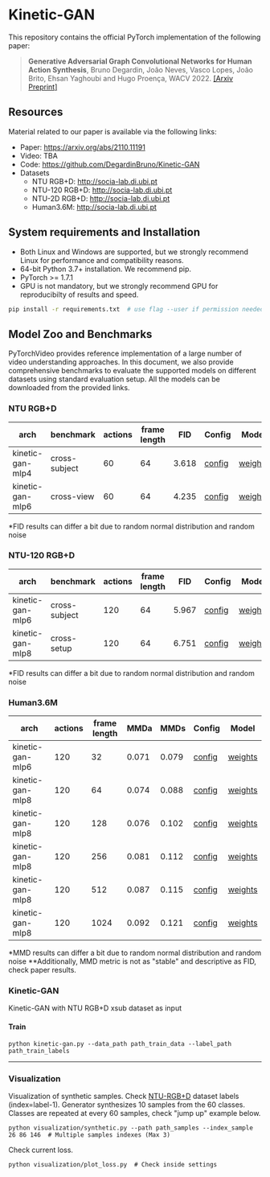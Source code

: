 # Kinetic-GAN
This repository contains the official PyTorch implementation of the following paper:
> **Generative Adversarial Graph Convolutional Networks for Human Action Synthesis**, Bruno Degardin, João Neves, Vasco Lopes, João Brito, Ehsan Yaghoubi and Hugo Proença, WACV 2022. [[Arxiv Preprint]](https://arxiv.org/abs/2110.11191)

## Resources

Material related to our paper is available via the following links:

- Paper: https://arxiv.org/abs/2110.11191
- Video: TBA
- Code: https://github.com/DegardinBruno/Kinetic-GAN
- Datasets
  - NTU RGB+D: http://socia-lab.di.ubi.pt
  - NTU-120 RGB+D: http://socia-lab.di.ubi.pt
  - NTU-2D RGB+D: http://socia-lab.di.ubi.pt
  - Human3.6M: http://socia-lab.di.ubi.pt


## System requirements and Installation

* Both Linux and Windows are supported, but we strongly recommend Linux for performance and compatibility reasons.
* 64-bit Python 3.7+ installation. We recommend pip.
* PyTorch >= 1.7.1
* GPU is not mandatory, but we strongly recommend GPU for reproducibilty of results and speed.

```bash
pip install -r requirements.txt  # use flag --user if permission needed
```

## Model Zoo and Benchmarks

PyTorchVideo provides reference implementation of a large number of video understanding approaches. In this document, we also provide comprehensive benchmarks to evaluate the supported models on different datasets using standard evaluation setup. All the models can be downloaded from the provided links.

### NTU RGB+D

arch     | benchmark | actions | frame length | FID | Config | Model
-------- | --------- | ------- | ------------ | --- | ------ | -----
kinetic-gan-mlp4 | cross-subject | 60 | 64 | 3.618 | [config](http://socia-lab.di.ubi.pt) | [weights](http://socia-lab.di.ubi.pt)
kinetic-gan-mlp6 | cross-view | 60 | 64 | 4.235 | [config](http://socia-lab.di.ubi.pt) | [weights](http://socia-lab.di.ubi.pt)

*FID results can differ a bit due to random normal distribution and random noise


### NTU-120 RGB+D

arch     | benchmark | actions | frame length | FID | Config | Model
-------- | --------- | ------- | ------------ | --- | ------ | -----
kinetic-gan-mlp6 | cross-subject | 120 | 64 | 5.967 | [config](http://socia-lab.di.ubi.pt) | [weights](http://socia-lab.di.ubi.pt)
kinetic-gan-mlp8 | cross-setup | 120 | 64 | 6.751 | [config](http://socia-lab.di.ubi.pt) | [weights](http://socia-lab.di.ubi.pt)

*FID results can differ a bit due to random normal distribution and random noise


### Human3.6M

arch     | actions | frame length | MMDa | MMDs | Config | Model
-------- | ------- | ------------ | ---- | ---- | ------ | -----
kinetic-gan-mlp6 | 120 | 32 | 0.071 | 0.079 | [config](http://socia-lab.di.ubi.pt) | [weights](http://socia-lab.di.ubi.pt)
kinetic-gan-mlp8 | 120 | 64 | 0.074 | 0.088 | [config](http://socia-lab.di.ubi.pt) | [weights](http://socia-lab.di.ubi.pt)
kinetic-gan-mlp8 | 120 | 128 | 0.076 | 0.102 | [config](http://socia-lab.di.ubi.pt) | [weights](http://socia-lab.di.ubi.pt)
kinetic-gan-mlp8 | 120 | 256 | 0.081 | 0.112 | [config](http://socia-lab.di.ubi.pt) | [weights](http://socia-lab.di.ubi.pt)
kinetic-gan-mlp8 | 120 | 512 | 0.087 | 0.115 | [config](http://socia-lab.di.ubi.pt) | [weights](http://socia-lab.di.ubi.pt)
kinetic-gan-mlp8 | 120 | 1024 | 0.092 | 0.121 | [config](http://socia-lab.di.ubi.pt) | [weights](http://socia-lab.di.ubi.pt)

*MMD results can differ a bit due to random normal distribution and random noise
**Additionally, MMD metric is not as "stable" and descriptive as FID, check paper results.


### Kinetic-GAN
Kinetic-GAN with NTU RGB+D xsub dataset as input

#### Train
```
python kinetic-gan.py --data_path path_train_data --label_path path_train_labels
```

---

### Visualization
Visualization of synthetic samples. Check [NTU-RGB+D](http://rose1.ntu.edu.sg/datasets/actionrecognition.asp) dataset labels (index=label-1).
Generator synthesizes 10 samples from the 60 classes. Classes are repeated at every 60 samples, check "jump up" example below.

```
python visualization/synthetic.py --path path_samples --index_sample 26 86 146  # Multiple samples indexes (Max 3) 
```

Check current loss.
```
python visualization/plot_loss.py  # Check inside settings
```
